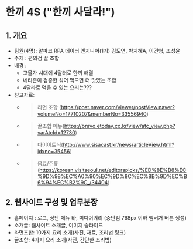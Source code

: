 # 한끼 4$ ("한끼 사달라!")

## 1. 개요
- 팀원(4명): 알파코 RPA 데이터 엔지니어(1기) 김도연, 박지혜A, 이건영, 조성윤
- 주제 : 편의점 꿀 조합
- 배경 :
  - 고물가 시대에  4달러로 한끼 해결
  - 네티즌이 검증한 섞어 먹으면 더 맛있는 조합
  - 4달라로 먹을 수 있는 요리는???
- 참고자료: 
    - > 라면 조합 (https://post.naver.com/viewer/postView.naver?volumeNo=17710207&memberNo=33556940)
    - >꿀조합 메뉴(https://bravo.etoday.co.kr/view/atc_view.php?varAtcId=12730)
    - >다이어트식(http://www.sisacast.kr/news/articleView.html?idxno=35456)
    - > 음료/주류(https://korean.visitseoul.net/editorspicks/%ED%8E%B8%EC%9D%98%EC%A0%90%EC%9D%8C%EC%8B%9D%EC%B6%94%EC%B2%9C_/34404)

## 2. 웹사이트 구성 및 업무분장
- 홈페이지 : 로고, 상단 메뉴 바, 미디어쿼리 (중단점 768px 이하 햄버거 버튼 생성) 
- 소개글: 웹사이트 소개글, 이미지 슬라이드 
- 라면조합: 10가지 요리 소개(사진, 재료, 조리법 링크)
- 꿀조합: 4가지 요리 소개(사진, 간단한 조리법)